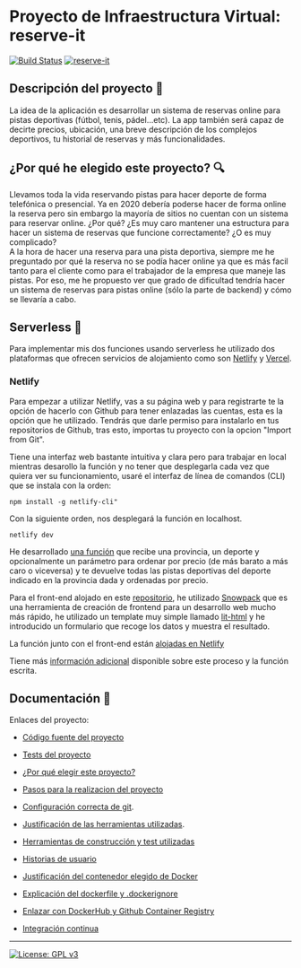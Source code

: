 # Proyecto de Infraestructura Virtual: reserve-it
[![Build Status](https://travis-ci.com/sergiocantero8/reserve-it.svg?branch=master)](https://travis-ci.com/sergiocantero8/reserve-it)
[![reserve-it](https://circleci.com/gh/sergiocantero8/reserve-it.svg?style=svg)](https://app.circleci.com/pipelines/github/sergiocantero8/reserve-it)
## Descripción del proyecto :green_book:
La idea de la aplicación es desarrollar un sistema de reservas online para pistas deportivas (fútbol, tenis, pádel...etc). La app también será capaz de decirte precios, ubicación, una breve descripción de los complejos deportivos, tu historial de reservas y más funcionalidades.

## ¿Por qué he elegido este proyecto? :mag:
Llevamos toda la vida reservando pistas para hacer deporte de forma telefónica o presencial. Ya en 2020 debería poderse hacer de forma online la reserva pero sin embargo la mayoría de sitios no cuentan con un sistema para reservar online. ¿Por qué? ¿Es muy caro mantener una estructura para hacer un sistema de reservas que funcione correctamente? ¿O es muy complicado?  
A la hora de hacer una reserva para una pista deportiva, siempre me he preguntado por qué la reserva no se podía hacer online ya que es más facil tanto para el cliente como para el trabajador de la empresa que maneje las pistas. Por eso, me he propuesto ver que grado de dificultad tendría hacer un sistema de reservas para pistas online (sólo la parte de backend) y cómo se llevaría a cabo.

## Serverless :satellite:

Para implementar mis dos funciones usando serverless he utilizado dos plataformas que ofrecen servicios de alojamiento como son [Netlify](https://www.netlify.com/) y [Vercel](https://vercel.com/).

### Netlify
Para empezar a utilizar Netlify, vas a su página web y para registrarte te la opción de hacerlo con Github para tener enlazadas las cuentas, esta es la opción que he utilizado. Tendrás que darle permiso para instalarlo en tus repositorios de Github, tras esto, importas tu proyecto con la opcion "Import from Git".

Tiene una interfaz web bastante intuitiva y clara pero para trabajar en local mientras desarollo la función y no tener que desplegarla cada vez que quiera ver su funcionamiento, usaré el interfaz de línea de comandos (CLI) que se instala con la orden:

```
npm install -g netlify-cli"
```

Con la siguiente orden, nos desplegará la función en localhost.

```
netlify dev
```

He desarrollado [una función](https://github.com/sergiocantero8/reserve-it/blob/master/functions/precio.js) que recibe una provincia, un deporte y opcionalmente un parámetro para ordenar por precio (de más barato a más caro o viceversa) y te devuelve todas las pistas deportivas del deporte indicado en la provincia dada y ordenadas por precio.

Para el front-end alojado en este [repositorio](https://github.com/sergiocantero8/reserve-it/tree/master/front-end), he utilizado [Snowpack](https://www.snowpack.dev/) que es una herramienta de creación de frontend para un desarrollo web mucho más rápido, he utilizado un template muy simple llamado [lit-html](https://lit-html.polymer-project.org/) y he introducido un formulario que recoge los datos y muestra el resultado.

La función junto con el front-end están [alojadas en Netlify](https://compara-precios.netlify.app/)

Tiene más [información adicional](https://github.com/sergiocantero8/reserve-it/blob/master/docs/git_config.md) disponible sobre este proceso y la función escrita.

## Documentación :page_facing_up:

Enlaces del proyecto: 

+ [Código fuente del proyecto](https://github.com/sergiocantero8/ReserveIt-API/blob/master/src)

+ [Tests del proyecto](https://github.com/sergiocantero8/ReserveIt-API/tree/master/test)

+ [¿Por qué elegir este proyecto?](https://github.com/sergiocantero8/ReserveIt-API/blob/master/docs/eleccion_proyecto.md)

+ [Pasos para la realizacion del proyecto](https://github.com/sergiocantero8/ReserveIt-API/blob/master/docs/pasos.md)

+ [Configuración correcta de git](https://github.com/sergiocantero8/ReserveIt-API/blob/master/docs/git_config.md).

+ [Justificación de las herramientas utilizadas](https://github.com/sergiocantero8/ReserveIt-API/blob/master/docs/herramientas.md).

+ [Herramientas de construcción y test utilizadas](https://github.com/sergiocantero8/ReserveIt-API/blob/master/docs/herramientas_test.md)

+ [Historias de usuario](https://github.com/sergiocantero8/reserve-it/blob/master/docs/herramientas_test.md)

+ [Justificación del contenedor elegido de Docker](https://github.com/sergiocantero8/reserve-it/blob/master/docs/justificacion_docker.md)

+ [Explicación del dockerfile y .dockerignore](https://github.com/sergiocantero8/reserve-it/blob/master/docs/explicacion_dockerfile.md)

+ [Enlazar con DockerHub y Github Container Registry](https://github.com/sergiocantero8/reserve-it/blob/master/docs/dockerhub_y_gcr.md)

+ [Integración continua](https://github.com/sergiocantero8/reserve-it/blob/master/docs/integracion_continua.md)




---
[![License: GPL v3](https://img.shields.io/badge/License-GPLv3-blue.svg)](https://www.gnu.org/licenses/gpl-3.0)
